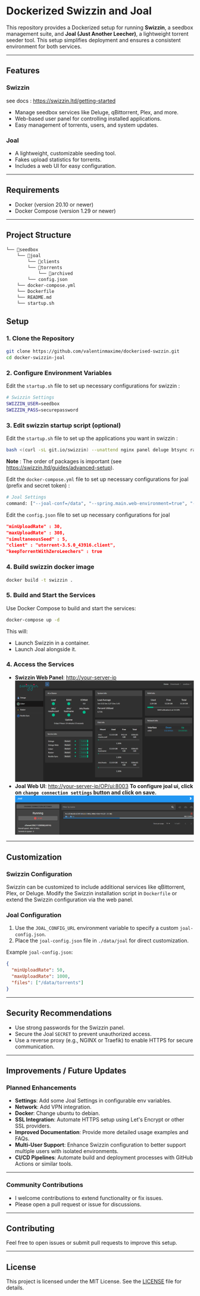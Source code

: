 # Dockerized Swizzin and Joal

This repository provides a Dockerized setup for running **Swizzin**, a seedbox management suite, and **Joal (Just Another Leecher)**, a lightweight torrent seeder tool. This setup simplifies deployment and ensures a consistent environment for both services.

---

## Features

### Swizzin

see docs : https://swizzin.ltd/getting-started

- Manage seedbox services like Deluge, qBittorrent, Plex, and more.
- Web-based user panel for controlling installed applications.
- Easy management of torrents, users, and system updates.

### Joal
- A lightweight, customizable seeding tool.
- Fakes upload statistics for torrents.
- Includes a web UI for easy configuration.

---

## Requirements

- Docker (version 20.10 or newer)
- Docker Compose (version 1.29 or newer)

---

## Project Structure
```
└── 📁seedbox
    └── 📁joal
        └── 📁clients
        └── 📁torrents
            └── 📁archived
        └── config.json
    └── docker-compose.yml
    └── Dockerfile
    └── README.md
    └── startup.sh
```

## Setup

### 1. Clone the Repository
```bash
git clone https://github.com/valentinmaxime/dockerised-swzzin.git
cd docker-swizzin-joal
```


### 2. Configure Environment Variables

Edit the `startup.sh` file to set up necessary configurations for swizzin :

```bash
# Swizzin Settings
SWIZZIN_USER=seedbox
SWIZZIN_PASS=securepassword
```

### 3. Edit swizzin startup script (optional)
Edit the `startup.sh` file to set up the applications you want in swizzin :
```bash
bash <(curl -sL git.io/swizzin) --unattend nginx panel deluge btsync radarr lidarr --user $SEEDBOX_USER --pass $SEEDBOX_PASS
```

**Note** :  The order of packages is important (see https://swizzin.ltd/guides/advanced-setup).

Edit the `docker-compose.yml` file to set up necessary configurations for joal (prefix and secret token) :

```bash
# Joal Settings
command: ["--joal-conf=/data", "--spring.main.web-environment=true", "--server.port=8003", "--joal.ui.path.prefix=OP", "--joal.ui.secret-token=SC"]
```

Edit the `config.json` file to set up necessary configurations for joal
```json
"minUploadRate" : 30,
"maxUploadRate" : 308,
"simultaneousSeed" : 5,
"client" : "utorrent-3.5.0_43916.client",
"keepTorrentWithZeroLeechers" : true
```



### 4. Build swizzin docker image
```bash
docker build -t swizzin .
```


### 5. Build and Start the Services

Use Docker Compose to build and start the services:

```bash
docker-compose up -d
```

This will:
- Launch Swizzin in a container.
- Launch Joal alongside it.

### 4. Access the Services

- **Swizzin Web Panel**: [http://your-server-ip](http://your-server-ip)
![image](swizzin.PNG)
- **Joal Web UI**: [http://your-server-ip/OP/ui:8003](http://your-server-ip/OP/ui:8003)
**To configure joal ui, click on `change connection settings` button and click on save.**
![image](joal_conf.PNG)


---

## Customization

### Swizzin Configuration
Swizzin can be customized to include additional services like qBittorrent, Plex, or Deluge. Modify the Swizzin installation script in `Dockerfile` or extend the Swizzin configuration via the web panel.

### Joal Configuration
1. Use the `JOAL_CONFIG_URL` environment variable to specify a custom `joal-config.json`.
2. Place the `joal-config.json` file in `./data/joal` for direct customization.

Example `joal-config.json`:
```json
{
  "minUploadRate": 50,
  "maxUploadRate": 1000,
  "files": ["/data/torrents"]
}
```

---

## Security Recommendations

- Use strong passwords for the Swizzin panel.
- Secure the Joal `SECRET` to prevent unauthorized access.
- Use a reverse proxy (e.g., NGINX or Traefik) to enable HTTPS for secure communication.

---

## Improvements / Future Updates

### Planned Enhancements
- **Settings**: Add some Joal Settings in configurable env variables.
- **Network**: Add VPN integration.
- **Docker**: Change ubuntu to debian.
- **SSL Integration**: Automate HTTPS setup using Let's Encrypt or other SSL providers.
- **Improved Documentation**: Provide more detailed usage examples and FAQs.
- **Multi-User Support**: Enhance Swizzin configuration to better support multiple users with isolated environments.
- **CI/CD Pipelines**: Automate build and deployment processes with GitHub Actions or similar tools.

---

### Community Contributions
- I welcome contributions to extend functionality or fix issues.
- Please open a pull request or issue for discussions.

---


## Contributing

Feel free to open issues or submit pull requests to improve this setup.

---

## License

This project is licensed under the MIT License. See the [LICENSE](LICENSE) file for details.















